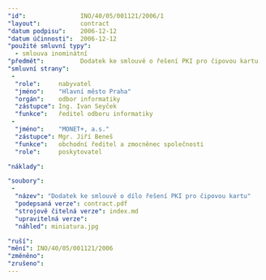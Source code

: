 ```yaml
---
"id":               INO/40/05/001121/2006/1
"layout":           contract
"datum podpisu":    2006-12-12
"datum účinnosti":  2006-12-12
"použité smluvní typy":
  - smlouva inominátní
"předmět":          Dodatek ke smlouvě o řešení PKI pro čipovou kartu
"smluvní strany":
 -   
  "role":     nabyvatel
  "jméno":    "Hlavní město Praha"
  "orgán":    odbor informatiky
  "zástupce": Ing. Ivan Seyček
  "funkce":   ředitel odboru informatiky
 -   
  "jméno":    "MONET+, a.s."
  "zástupce": Mgr. Jiří Beneš
  "funkce":   obchodní ředitel a zmocněnec společnosti
  "role":     poskytovatel

"náklady": 

"soubory":
 - 
  "název": "Dodatek ke smlouvě o dílo řešení PKI pro čipovou kartu"
  "podepsaná verze": contract.pdf
  "strojově čitelná verze": index.md
  "upravitelná verze": 
  "náhled": miniatura.jpg

"ruší": 
"mění": INO/40/05/001121/2006
"změněno": 
"zrušeno":
---
```

